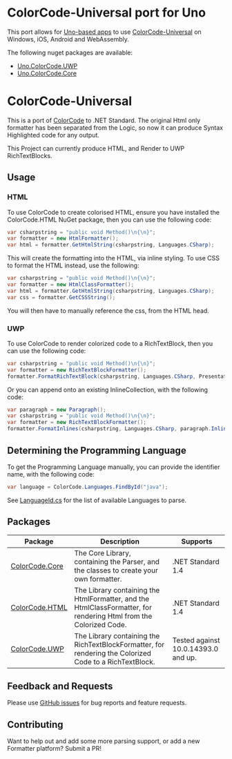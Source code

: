 # ColorCode-Universal port for Uno

This port allows for [Uno-based apps](http://platform.uno) to use [ColorCode-Universal](https://github.com/nventive/Uno.ColorCode-Universal) on Windows, iOS, Android and WebAssembly.

The following nuget packages are available:
- [Uno.ColorCode.UWP](https://www.nuget.org/packages/Uno.ColorCode.UWP)
- [Uno.ColorCode.Core](https://www.nuget.org/packages/Uno.ColorCode.Core)

# ColorCode-Universal

This is a port of [ColorCode](https://colorcode.codeplex.com/) to .NET Standard. The original Html only formatter has been separated from the Logic, so now it can produce Syntax Highlighted code for any output.

This Project can currently produce HTML, and Render to UWP RichTextBlocks.

## Usage

### HTML

To use ColorCode to create colorised HTML, ensure you have installed the ColorCode.HTML NuGet package, then you can use the following code:

```c#
var csharpstring = "public void Method()\n{\n}";
var formatter = new HtmlFormatter();
var html = formatter.GetHtmlString(csharpstring, Languages.CSharp);
```

This will create the formatting into the HTML, via inline styling. To use CSS to format the HTML instead, use the following:

```c#
var csharpstring = "public void Method()\n{\n}";
var formatter = new HtmlClassFormatter();
var html = formatter.GetHtmlString(csharpstring, Languages.CSharp);
var css = formatter.GetCSSString();
```

You will then have to manually reference the css, from the HTML head.

### UWP

To use ColorCode to render colorized code to a RichTextBlock, then you can use the following code:

```C#
var csharpstring = "public void Method()\n{\n}";
var formatter = new RichTextBlockFormatter();
formatter.FormatRichTextBlock(csharpstring, Languages.CSharp, PresentationBlock);
```

Or you can append onto an existing InlineCollection, with the following code:

```C#
var paragraph = new Paragraph();
var csharpstring = "public void Method()\n{\n}";
var formatter = new RichTextBlockFormatter();
formatter.FormatInlines(csharpstring, Languages.CSharp, paragraph.Inlines);
```

## Determining the Programming Language

To get the Programming Language manually, you can provide the identifier name, with the following code:

```C#
var language = ColorCode.Languages.FindById("java");
```
See [LanguageId.cs](ColorCode.Core/Common/LanguageId.cs) for the list of available Languages to parse.

## Packages

| Package | Description | Supports |
| --- | --- | --- |
| [ColorCode.Core](https://www.nuget.org/packages/ColorCode.Core) | The Core Library, containing the Parser, and the classes to create your own formatter. | .NET Standard 1.4 |
| [ColorCode.HTML](https://www.nuget.org/packages/ColorCode.HTML) | The Library containing the HtmlFormatter, and the HtmlClassFormatter, for rendering Html from the Colorized Code. | .NET Standard 1.4 |
| [ColorCode.UWP](https://www.nuget.org/packages/ColorCode.UWP) | The Library containing the RichTextBlockFormatter, for rendering the Colorized Code to a RichTextBlock. | Tested against 10.0.14393.0 and up. |

## Feedback and Requests

Please use [GitHub issues](https://github.com/WilliamABradley/ColorCode-Universal/issues) for bug reports and feature requests.

## Contributing
Want to help out and add some more parsing support, or add a new Formatter platform? Submit a PR!

